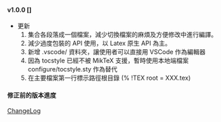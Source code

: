 #### v1.0.0 []

* 更新
  1. 集合各段落成一個檔案，減少切換檔案的麻煩及方便修改中進行編譯。
  2. 減少過度包裝的 API 使用，以 Latex 原生 API 為主。
  3. 新增 .vscode/ 資料夾，讓使用者可以直接用 VSCode 作為編輯器
  4. 因為 tocstyle 已經不被 MikTeX 支援，暫時使用本地端檔案 configure/tocstyle.sty 作為替代
  5. 在主要檔案第一行標示路徑根目錄 (% !TEX root = XXX.tex)

#### 修正前的版本進度

[ChangeLog](https://github.com/wengan-li/ncku-thesis-template-latex/blob/master/ChangeLog.md)
